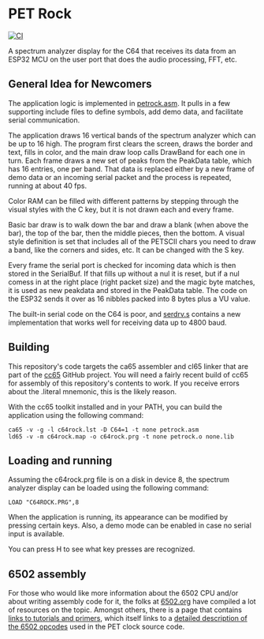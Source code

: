 # PET Rock

[![CI](https://github.com/PlummersSoftwareLLC/PETRock/actions/workflows/CI.yml/badge.svg)](https://github.com/PlummersSoftwareLLC/PETRock/actions/workflows/CI.yml)

A spectrum analyzer display for the C64 that receives its data from an ESP32 MCU on the user port that does the audio processing, FFT, etc.

## General Idea for Newcomers

The application logic is implemented in [petrock.asm](petrock.asm). It pulls in a few supporting include files to define symbols, add demo data, and facilitate serial communication.

The application draws 16 vertical bands of the spectrum analyzer which can be up to 16 high. The program first clears the screen, draws the border and text, fills in color, and the main draw loop calls DrawBand for each one in turn. Each frame draws a new set of peaks from the PeakData table, which has 16 entries, one per band. That data is replaced either by a new frame of demo data or an incoming serial packet and the process is repeated, running at about 40 fps.

Color RAM can be filled with different patterns by stepping through the visual styles with the C key, but it is not drawn each and every frame.  

Basic bar draw is to walk down the bar and draw a blank (when above the bar), the top of the bar, then the middle pieces, then the bottom. A visual style definition is set that includes all of the PETSCII chars you need to draw a band, like the corners and sides, etc. It can be changed with the S key.

Every frame the serial port is checked for incoming data which is then stored in the SerialBuf. If that fills up without a nul it is reset, but if a nul comess in at the
right place (right packet size) and the magic byte matches, it is used as new peakdata and stored in the PeakData table. The code on the ESP32 sends it over as 16 nibbles
packed into 8 bytes plus a VU value.

The built-in serial code on the C64 is poor, and [serdrv.s](serdrv.s) contains a new implementation that works well for receiving data up to 4800 baud.

## Building

This repository's code targets the ca65 assembler and cl65 linker that are part of the [cc65](https://cc65.github.io/) GitHub project. You will need a fairly recent build of cc65 for assembly of this repository's contents to work. If you receive errors about the .literal mnemonic, this is the likely reason.

With the cc65 toolkit installed and in your PATH, you can build the application using the following command:

```text
ca65 -v -g -l c64rock.lst -D C64=1 -t none petrock.asm 
ld65 -v -m c64rock.map -o c64rock.prg -t none petrock.o none.lib 
```

## Loading and running

Assuming the c64rock.prg file is on a disk in device 8, the spectrum analyzer display can be loaded using the following command:

```text
LOAD "C64ROCK.PRG",8
```

When the application is running, its appearance can be modified by pressing certain keys. Also, a demo mode can be enabled in case no serial input is available.

You can press H to see what key presses are recognized.

## 6502 assembly

For those who would like more information about the 6502 CPU and/or about writing assembly code for it, the folks at [6502.org](http://www.6502.org) have compiled a lot of resources on the topic. Amongst others, there is a page that contains [links to tutorials and primers](http://www.6502.org/tutorials/), which itself links to a [detailed description of the 6502 opcodes](http://www.6502.org/tutorials/6502opcodes.html) used in the PET clock source code.
